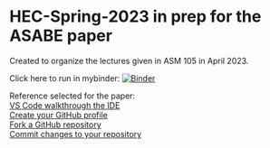 # HEC-Spring-2023 in prep for the ASABE paper

Created to organize the lectures given in ASM 105 in April 2023.

Click here to run in mybinder:
[![Binder](https://mybinder.org/badge_logo.svg)](https://mybinder.org/v2/gh/jvkrogmeier/HEC-Spring-2023/HEAD)

Reference selected for the paper:  
[VS Code walkthrough the IDE](https://youtu.be/B-s71n0dHUk?si=P9fCCpTmndf3yxnL)  
[Create your GitHub profile](https://youtu.be/ZhHDfZ-l7ZU?si=RXl7QwyR8WxIiLbg)  
[Fork a GitHub repository](https://youtu.be/ZB9VgHFqqXU?si=ZaZ-V5kLYc3gZWrn)  
[Commit changes to your repository](https://youtu.be/nT1NPCyTtyo?si=ObX0uZTESoEN-BJJ)  
